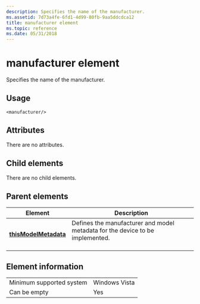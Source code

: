 ```yaml
---
description: Specifies the name of the manufacturer.
ms.assetid: 7d73a4fe-6fd1-4d99-80fb-9aa5ddcdca12
title: manufacturer element
ms.topic: reference
ms.date: 05/31/2018
---
```


# manufacturer element

Specifies the name of the manufacturer.

## Usage

``` syntax
<manufacturer/>
```

## Attributes

There are no attributes.

## Child elements

There are no child elements.

## Parent elements



| Element                                                   | Description                                                                                          |
|-----------------------------------------------------------|------------------------------------------------------------------------------------------------------|
| [**thisModelMetadata**](thismodelmetadata.md)<br/> | Defines the manufacturer and model metadata for the device to be implemented.<br/> <br/> |



## Element information



|                                     |               |
|-------------------------------------|---------------|
| Minimum supported system<br/> | Windows Vista |
| Can be empty                        | Yes           |



 

 





